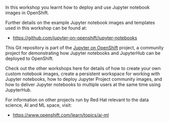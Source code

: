 In this workshop you learnt how to deploy and use Jupyter notebook images in OpenShift.

Further details on the example Jupyter notebook images and templates used in this workshop can be found at:

* https://github.com/jupyter-on-openshift/jupyter-notebooks

This Git repository is part of the [Jupyter on OpenShift](https://github.com/jupyter-on-openshift) project, a community project for demonstrating how Jupyter notebooks and JupyterHub can be deployed to OpenShift.

Check out the other workshops here for details of how to create your own custom notebook images, create a persistent workspace for working with Jupyter notebooks, how to deploy Jupyter Project community images, and how to deliver Jupyter notebooks to multiple users at the same time using JupyterHub.

For information on other projects run by Red Hat relevant to the data science, AI and ML space, visit:

* https://www.openshift.com/learn/topics/ai-ml
